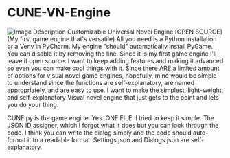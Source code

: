 # CUNE-VN-Engine
![Image Description](https://drive.google.com/uc?export=view&id=1U9ZsQGIi5L0T_oiA4XsCl4QUeWa5qNwq)
Customizable Universal Novel Engine [OPEN SOURCE] (My first game engine that's versatile)
All you need is a Python installation or a Venv in PyCharm. My engine "should" automatically install PyGame.
You can disable it by removing the line. Since it is my first game engine I'll leave it open source. 
I want to keep adding features and making it advanced so even you can make cool things with it.
Since there ARE a limited amount of options for visual novel game engines, hopefully, mine would be simple-
to understand since the functions are self-explanatory, are named appropriately, and are easy to use.
I want to make the simplest, light-weight, and self-explanatory Visual novel engine that just
gets to the point and lets you do your thing.

CUNE.py is the game engine. Yes. ONE FILE. 
I tried to keep it simple. The JSON ID assigner, which I forgot what it does but you can look through the code. 
I think you can write the dialog simply and the code should auto-format it to a readable format.
Settings.json and Dialogs.json are self-explanatory.

